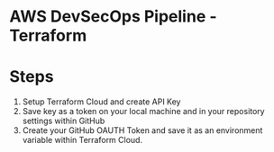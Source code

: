 # AWS DevSecOps Pipeline - Terraform

# Steps

1. Setup Terraform Cloud and create API Key
1. Save key as a token on your local machine and in your repository settings within GitHub
1. Create your GitHub OAUTH Token and save it as an environment variable within Terraform Cloud.
